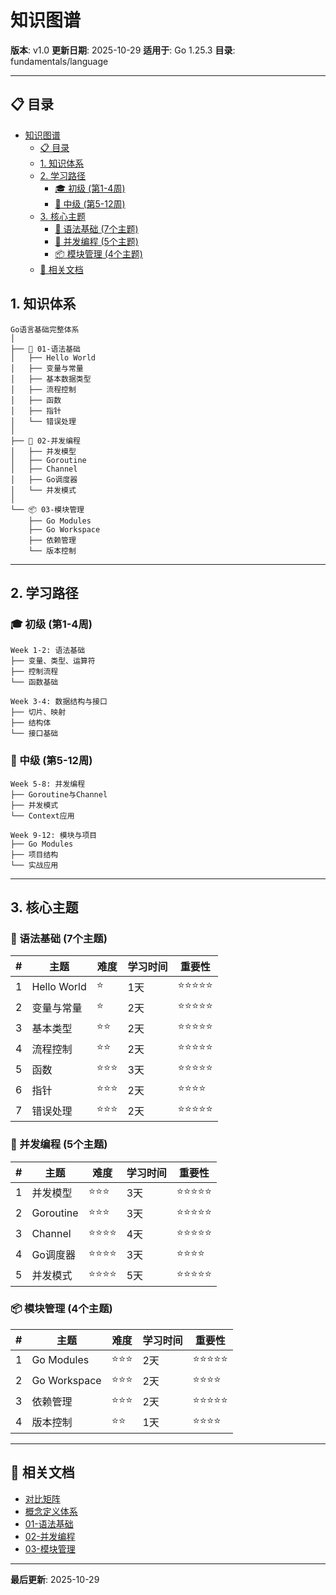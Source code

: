 # 知识图谱

**版本**: v1.0
**更新日期**: 2025-10-29
**适用于**: Go 1.25.3
**目录**: fundamentals/language

---

## 📋 目录

- [知识图谱](#知识图谱)
  - [📋 目录](#-目录)
  - [1. 知识体系](#1-知识体系)
  - [2. 学习路径](#2-学习路径)
    - [🎓 初级 (第1-4周)](#-初级-第1-4周)
    - [🚀 中级 (第5-12周)](#-中级-第5-12周)
  - [3. 核心主题](#3-核心主题)
    - [📖 语法基础 (7个主题)](#-语法基础-7个主题)
    - [🔄 并发编程 (5个主题)](#-并发编程-5个主题)
    - [📦 模块管理 (4个主题)](#-模块管理-4个主题)
  - [🔗 相关文档](#-相关文档)

## 1. 知识体系

```text
Go语言基础完整体系
│
├── 📖 01-语法基础
│   ├── Hello World
│   ├── 变量与常量
│   ├── 基本数据类型
│   ├── 流程控制
│   ├── 函数
│   ├── 指针
│   └── 错误处理
│
├── 🔄 02-并发编程
│   ├── 并发模型
│   ├── Goroutine
│   ├── Channel
│   ├── Go调度器
│   └── 并发模式
│
└── 📦 03-模块管理
    ├── Go Modules
    ├── Go Workspace
    ├── 依赖管理
    └── 版本控制
```

---

## 2. 学习路径

### 🎓 初级 (第1-4周)

```text
Week 1-2: 语法基础
├── 变量、类型、运算符
├── 控制流程
└── 函数基础

Week 3-4: 数据结构与接口
├── 切片、映射
├── 结构体
└── 接口基础
```

### 🚀 中级 (第5-12周)

```text
Week 5-8: 并发编程
├── Goroutine与Channel
├── 并发模式
└── Context应用

Week 9-12: 模块与项目
├── Go Modules
├── 项目结构
└── 实战应用
```

---

## 3. 核心主题

### 📖 语法基础 (7个主题)

| # | 主题 | 难度 | 学习时间 | 重要性 |
|---|------|------|---------|-------|
| 1 | Hello World | ⭐ | 1天 | ⭐⭐⭐⭐⭐ |
| 2 | 变量与常量 | ⭐ | 2天 | ⭐⭐⭐⭐⭐ |
| 3 | 基本类型 | ⭐⭐ | 2天 | ⭐⭐⭐⭐⭐ |
| 4 | 流程控制 | ⭐⭐ | 2天 | ⭐⭐⭐⭐⭐ |
| 5 | 函数 | ⭐⭐⭐ | 3天 | ⭐⭐⭐⭐⭐ |
| 6 | 指针 | ⭐⭐⭐ | 2天 | ⭐⭐⭐⭐ |
| 7 | 错误处理 | ⭐⭐⭐ | 2天 | ⭐⭐⭐⭐⭐ |

### 🔄 并发编程 (5个主题)

| # | 主题 | 难度 | 学习时间 | 重要性 |
|---|------|------|---------|-------|
| 1 | 并发模型 | ⭐⭐⭐ | 3天 | ⭐⭐⭐⭐⭐ |
| 2 | Goroutine | ⭐⭐⭐ | 3天 | ⭐⭐⭐⭐⭐ |
| 3 | Channel | ⭐⭐⭐⭐ | 4天 | ⭐⭐⭐⭐⭐ |
| 4 | Go调度器 | ⭐⭐⭐⭐ | 3天 | ⭐⭐⭐⭐ |
| 5 | 并发模式 | ⭐⭐⭐⭐ | 5天 | ⭐⭐⭐⭐⭐ |

### 📦 模块管理 (4个主题)

| # | 主题 | 难度 | 学习时间 | 重要性 |
|---|------|------|---------|-------|
| 1 | Go Modules | ⭐⭐⭐ | 2天 | ⭐⭐⭐⭐⭐ |
| 2 | Go Workspace | ⭐⭐⭐ | 2天 | ⭐⭐⭐⭐ |
| 3 | 依赖管理 | ⭐⭐⭐ | 2天 | ⭐⭐⭐⭐⭐ |
| 4 | 版本控制 | ⭐⭐ | 1天 | ⭐⭐⭐⭐ |

---

## 🔗 相关文档

- [对比矩阵](./00-对比矩阵.md)
- [概念定义体系](./00-概念定义体系.md)
- [01-语法基础](./01-语法基础/README.md)
- [02-并发编程](./02-并发编程/README.md)
- [03-模块管理](./03-模块管理/README.md)

---

**最后更新**: 2025-10-29
